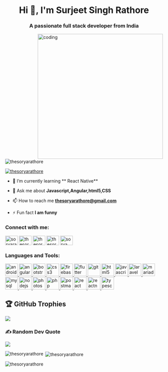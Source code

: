 <h1 align="center">Hi 👋, I'm Surjeet Singh Rathore</h1>
<h3 align="center">A passionate full stack developer from India</h3>
<img align = "right" alt = "coding" width ="400" src = "https://cdn.dribbble.com/users/1162077/screenshots/3848914/programmer.gif">

<p align="left"> <img src="https://komarev.com/ghpvc/?username=thesoryarathore&label=Profile%20views&color=0e75b6&style=flat" alt="thesoryarathore" /> </p>

<p align="left"> <a href="https://twitter.com/thesoryarathore" target="blank"><img src="https://img.shields.io/twitter/follow/thesoryarathore?logo=twitter&style=for-the-badge" alt="thesoryarathore" /></a> </p>

- 🌱 I’m currently learning ** React Native**

- 💬 Ask me about **Javascript,Angular,html5,CSS**

- 📫 How to reach me **thesoryarathore@gmail.com**

- ⚡ Fun fact **I am funny**

<h3 align="left">Connect with me:</h3>
<p align="left">
<a href="https://codepen.io/soryarathore" target="blank"><img align="center" src="https://sorya70.github.io/Social/codepen.svg" alt="soryarathore" height="30" width="40" /></a>
<a href="https://twitter.com/thesoryarathore" target="blank"><img align="center" src="https://sorya70.github.io/Social/twitter.svg" alt="thesoryarathore" height="30" width="40" /></a>
<!-- <a href="https://www.linkedin.com/in/surjeet singh" target="blank"><img align="center" src="https://sorya70.github.io/Social/linked-in.svg" alt="sorya rathore" height="30" width="40" /></a> -->
<a href="https://fb.com/thesoryarathore" target="blank"><img align="center" src="https://sorya70.github.io/Social/facebook.svg" alt="thesoryarathore" height="30" width="40" /></a>
<a href="https://instagram.com/thesoryarathore" target="blank"><img align="center" src="https://sorya70.github.io/Social/instagram.svg" alt="thesoryarathore" height="30" width="40" /></a>
<a href="https://www.youtube.com/c/sorya rathore" target="blank"><img align="center" src="https://sorya70.github.io/Social/youtube.svg" alt="sorya rathore" height="30" width="40" /></a>
</p>

<h3 align="left">Languages and Tools:</h3>
<p align="left"> <a href="https://developer.android.com" target="_blank" rel="noreferrer"> <img src="https://sorya70.github.io/Social/android-wordmark.svg" alt="android" width="40" height="40"/> </a> 
<a href="https://angular.io" target="_blank" rel="noreferrer"><img src="https://sorya70.github.io/Social/angular_logo_icon_169595.svg" alt="angular" width="40" height="40"/> </a> 
<!-- <a href="https://angular.io" target="_blank" rel="noreferrer"> <img src"https://sorya70.github.io/Social/angularjs_original_wordmark_logo_icon_146650.svg" alt="angularjs" width="40" height="40"/> </a> -->
<a href="https://getbootstrap.com" target="_blank" rel="noreferrer"> <img src="https://sorya70.github.io/Social/bootstrap_plain_logo_icon_146619.svg" alt="bootstrap" width="40" height="40"/> </a>
<a href="https://www.w3schools.com/css/" target="_blank" rel="noreferrer"> <img src="https://sorya70.github.io/Social/css_original_wordmark_logo_icon_146576.svg" alt="css3" width="40" height="40"/> </a> 
<a href="https://firebase.google.com/" target="_blank" rel="noreferrer"> <img src="https://sorya70.github.io/Social/firebase_logo_icon_171157.svg" alt="firebase" width="40" height="40"/> </a>
<a href="https://flutter.dev" target="_blank" rel="noreferrer"> <img src="https://sorya70.github.io/Social/file_type_flutter_icon_130599.svg" alt="flutter" width="40" height="40"/> </a> 
<a href="https://git-scm.com/" target="_blank" rel="noreferrer"> <img src="https://sorya70.github.io/Social/file_type_git_icon_130581.svg" alt="git" width="40" height="40"/> </a> 
<a href="https://www.w3.org/html/" target="_blank" rel="noreferrer"> <img src="https://sorya70.github.io/Social/html_original_wordmark_logo_icon_146478.svg" alt="html5" width="40" height="40"/> </a>
<a href="https://developer.mozilla.org/en-US/docs/Web/JavaScript" target="_blank" rel="noreferrer"> <img src="https://sorya70.github.io/Social/javascript_icon_130900.svg" alt="javascript" width="40" height="40"/> </a> 
<a href="https://laravel.com/" target="_blank" rel="noreferrer"> <img src="https://sorya70.github.io/Social/laravel_logo_icon_168331.svg" alt="laravel" width="40" height="40"/> </a> 
<a href="https://mariadb.org/" target="_blank" rel="noreferrer"> <img src="https://sorya70.github.io/Social/mariadb_logo_icon_170968.svg" alt="mariadb" width="40" height="40"/> </a> 
<a href="https://www.mysql.com/" target="_blank" rel="noreferrer"> <img src="https://sorya70.github.io/Social/mysql_original_wordmark_logo_icon_146417.svg" alt="mysql" width="40" height="40"/> </a> 
<a href="https://nodejs.org" target="_blank" rel="noreferrer"> <img src="https://sorya70.github.io/Social/nodejs_plain_wordmark_logo_icon_146410.svg" alt="nodejs" width="40" height="40"/> </a> 
<a href="https://www.photoshop.com/en" target="_blank" rel="noreferrer"> <img src="https://sorya70.github.io/Social/psd_file_design_graphic_digital_artwork_adobe_photoshop_icon_191032.svg" alt="photoshop" width="40" height="40"/> </a> 
<a href="https://www.php.net" target="_blank" rel="noreferrer"> <img src="https://sorya70.github.io/Social/php_icon_130857.svg" alt="php" width="40" height="40"/> </a> <a href="https://postman.com" target="_blank" rel="noreferrer"> <img src="https://sorya70.github.io/Social/getpostman_logo_icon_169124.svg" alt="postman" width="40" height="40"/> </a> 
<!-- <a href="https://www.python.org" target="_blank" rel="noreferrer"> <img src="https://sorya70.github.io/Social/python_104451.svg" alt="python" width="40" height="40"/> </a>  -->
<a href="https://reactjs.org/" target="_blank" rel="noreferrer"> <img src="https://sorya70.github.io/Social/react_original_logo_icon_146374.svg" alt="react" width="40" height="40"/> </a> 
<a href="https://reactnative.dev/" target="_blank" rel="noreferrer"> <img src="https://sorya70.github.io/Social/programming_tecnology_react_native_logo_icon_228457.svg" alt="reactnative" width="40" height="40"/> </a> 
<a href="https://www.typescriptlang.org/" target="_blank" rel="noreferrer"> <img src="https://sorya70.github.io/Social/typescript_plain_logo_icon_146316.svg" alt="typescript" width="40" height="40"/> </a> </p> 

## 🏆 GitHub Trophies
![](https://github-profile-trophy.vercel.app/?username=thesoryarathore&theme=radical&no-frame=false&no-bg=false&margin-w=4)

### ✍️ Random Dev Quote
![](https://quotes-github-readme.vercel.app/api?type=horizontal&theme=radical)

<p><img align="left" src="https://github-readme-stats.vercel.app/api/top-langs?username=thesoryarathore&show_icons=true&locale=en&layout=compact" alt="thesoryarathore" /></p>

<p>&nbsp;<img align="center" src="https://github-readme-stats.vercel.app/api?username=thesoryarathore&show_icons=true&locale=en" alt="thesoryarathore" /></p>

<p><img align="center" src="https://github-readme-streak-stats.herokuapp.com/?user=thesoryarathore&" alt="thesoryarathore" /></p>
